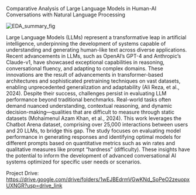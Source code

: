 Comparative Analysis of Large Language Models in Human-AI Conversations with Natural Language Processing

![EDA_summary_fig](https://github.com/user-attachments/assets/67f06224-df02-4739-9a1d-e3406070e071)

Large Language Models (LLMs) represent a transformative leap in artificial intelligence, underpinning the development of systems capable of understanding and generating human-like text across diverse applications. Recent advancements in LLMs, such as OpenAI’s GPT-4 and Anthropic’s Claude-v1, have showcased exceptional capabilities in reasoning, conversational fluency, and adapting to complex domains. These innovations are the result of advancements in transformer-based architectures and sophisticated pretraining techniques on vast datasets, enabling unprecedented generalization and adaptability (Ali Reza, et al., 2024). 
Despite their success, challenges persist in evaluating LLM performance beyond traditional benchmarks. Real-world tasks often demand nuanced understanding, contextual reasoning, and dynamic decision-making—qualities that are difficult to measure through static datasets (Mohaimenul Azam Khan, et al., 2024). This work leverages the Chatbot Arena dataset, comprising over 25,000 interactions between users and 20 LLMs, to bridge this gap. The study focuses on evaluating model performance in generating responses and identifying optimal models for different prompts based on quantitative metrics such as win rates and qualitative measures like prompt “hardness” (difficulty). These insights have the potential to inform the development of advanced conversational AI systems optimized for specific user needs or scenarios. 

Project Drive: https://drive.google.com/drive/folders/1wEJBEdrmVGwKNd_SoPeO2zeuopxUXNGR?usp=drive_link
